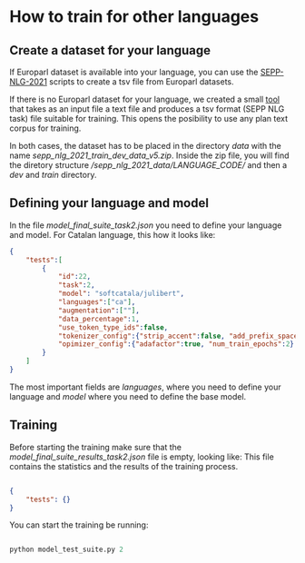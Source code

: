 # How to train for other languages

## Create a dataset for your language

If Europarl dataset is available into your language, you can use the [SEPP-NLG-2021](https://github.com/dtuggener/SEPP-NLG-2021) scripts to create a tsv file from Europarl datasets.

If there is no Europarl dataset for your language, we created a small [tool](./create_shared_task_data_from_text_file.py) that takes as an input file a text file and produces a tsv format (SEPP NLG task) file suitable for training. This opens the posibility to use any plan text corpus for training.

In both cases, the dataset has to be placed in the directory _data_ with the name _sepp_nlg_2021_train_dev_data_v5.zip_. Inside the zip file, you will find the diretory structure _/sepp_nlg_2021_data/LANGUAGE_CODE/_ and then a _dev_ and _train_ directory.

## Defining your language and model

In the file _model_final_suite_task2.json_ you need to define your language and model. For Catalan language, this how it looks like:

```json
{   
    "tests":[   
        {
            "id":22,
            "task":2,
            "model": "softcatala/julibert",
            "languages":["ca"],
            "augmentation":[""],
            "data_percentage":1,
            "use_token_type_ids":false,
            "tokenizer_config":{"strip_accent":false, "add_prefix_space":true },
            "opimizer_config":{"adafactor":true, "num_train_epochs":2}
        }
    ]
}
```
The most important fields are _languages_, where you need to define your language and  _model_ where you need to define the base model.

## Training

Before starting the training make sure that the _model_final_suite_results_task2.json_ file is empty, looking like:
This file contains the statistics and the results of the training process. 
```json

{
    "tests": {}
}

```

You can start the training be running:

```python

python model_test_suite.py 2

```

